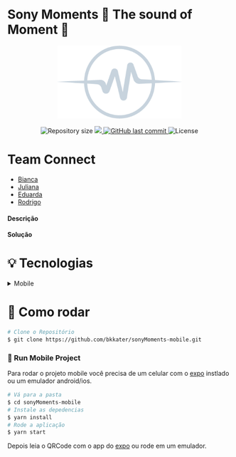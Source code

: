 # Sony Moments 🚀 The sound of Moment 🚧

<p align="center">
   <img src="./assets/splash.png" alt="Sony Moments" width="280"/>
</p>

<p align="center">	

  <img alt="Repository size" src="https://img.shields.io/github/repo-size/bkkater/sonyMoments-mobile?color=000000&style=for-the-badge">

  <a aria-label="Completed" href="https://www.codestage.com.br/">
    <img src="https://img.shields.io/badge/Hackathon -Code Stage 2020-000000?style=for-the-badge"></img>
  </a>
  <a href="https://github.com/bkkater/happy/commits/master">
    <img alt="GitHub last commit" src="https://img.shields.io/github/last-commit/bkkater/sonyMoments-mobile?color=000000&style=for-the-badge">
  </a> 
  <img alt="License" src="https://img.shields.io/badge/license-MIT-000000?style=for-the-badge">
</p>

# Team Connect
- [Bianca](https://github.com/bkkater)
- [Juliana](https://www.linkedin.com/in/juliana-talita-b683581b2/)
- [Eduarda](https://www.linkedin.com/in/eduarda-barboza-tavares-612a55159/)
- [Rodrigo](https://www.linkedin.com/in/rodrigo-de-ara%C3%BAjo-tem%C3%B3teo-42020317/)

#### **Descrição**



#### **Solução**



# :bulb: **Tecnologias**

<details>
  <summary>Mobile</summary>

-   [React](https://pt-br.reactjs.org/)
-   [React Native](https://reactnative.dev/)
-   [Expo](https://expo.io/learn)
-   [Typescript](https://www.typescriptlang.org/)
-   [React Navigation](https://reactnavigation.org/)
-   [Expo Google Fonts](https://github.com/expo/google-fonts)
-   [VS Code](https://code.visualstudio.com/)
</details>

# :construction_worker: Como rodar
```bash
# Clone o Repositório
$ git clone https://github.com/bkkater/sonyMoments-mobile.git
```

### 📱 Run Mobile Project
Para rodar o projeto mobile você precisa de um celular com o [expo](https://play.google.com/store/apps/details?id=host.exp.exponent) instlado ou um emulador android/ios.

```bash
# Vá para a pasta
$ cd sonyMoments-mobile
# Instale as depedencias
$ yarn install
# Rode a aplicação
$ yarn start
```

Depois leia o QRCode com o app do [expo](https://play.google.com/store/apps/details?id=host.exp.exponent) ou rode em um emulador.
